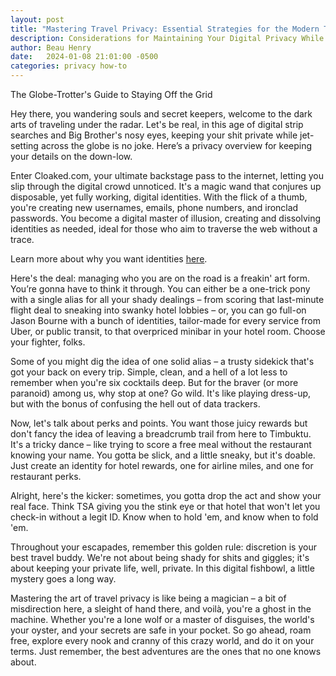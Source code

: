 ```yaml
---
layout: post
title: "Mastering Travel Privacy: Essential Strategies for the Modern Traveler"
description: Considerations for Maintaining Your Digital Privacy While Traveling
author: Beau Henry
date:   2024-01-08 21:01:00 -0500
categories: privacy how-to
---
```


The Globe-Trotter's Guide to Staying Off the Grid

Hey there, you wandering souls and secret keepers, welcome to the dark arts of traveling under the radar. Let's be real, in this age of digital strip searches and Big Brother's nosy eyes, keeping your shit private while jet-setting across the globe is no joke. Here’s a privacy overview for keeping your details on the down-low.

Enter Cloaked.com, your ultimate backstage pass to the internet, letting you slip through the digital crowd unnoticed. It's a magic wand that conjures up disposable, yet fully working, digital identities. With the flick of a thumb, you're creating new usernames, emails, phone numbers, and ironclad passwords. You become a digital master of illusion, creating and dissolving identities as needed, ideal for those who aim to traverse the web without a trace.

Learn more about why you want identities [here](https://www.rougarou.io/2024/01/08/rebuilding-your-life-with-privacy).

Here's the deal: managing who you are on the road is a freakin' art form. You’re gonna have to think it through. You can either be a one-trick pony with a single alias for all your shady dealings – from scoring that last-minute flight deal to sneaking into swanky hotel lobbies – or, you can go full-on Jason Bourne with a bunch of identities, tailor-made for every service from Uber, or public transit, to that overpriced minibar in your hotel room. Choose your fighter, folks.

Some of you might dig the idea of one solid alias – a trusty sidekick that's got your back on every trip. Simple, clean, and a hell of a lot less to remember when you're six cocktails deep. But for the braver (or more paranoid) among us, why stop at one? Go wild. It's like playing dress-up, but with the bonus of confusing the hell out of data trackers.

Now, let's talk about perks and points. You want those juicy rewards but don't fancy the idea of leaving a breadcrumb trail from here to Timbuktu. It's a tricky dance – like trying to score a free meal without the restaurant knowing your name. You gotta be slick, and a little sneaky, but it's doable. Just create an identity for hotel rewards, one for airline miles, and one for restaurant perks.

Alright, here's the kicker: sometimes, you gotta drop the act and show your real face. Think TSA giving you the stink eye or that hotel that won't let you check-in without a legit ID. Know when to hold 'em, and know when to fold 'em.

Throughout your escapades, remember this golden rule: discretion is your best travel buddy. We're not about being shady for shits and giggles; it's about keeping your private life, well, private. In this digital fishbowl, a little mystery goes a long way.

Mastering the art of travel privacy is like being a magician – a bit of misdirection here, a sleight of hand there, and voilà, you're a ghost in the machine. Whether you're a lone wolf or a master of disguises, the world's your oyster, and your secrets are safe in your pocket. So go ahead, roam free, explore every nook and cranny of this crazy world, and do it on your terms. Just remember, the best adventures are the ones that no one knows about.
